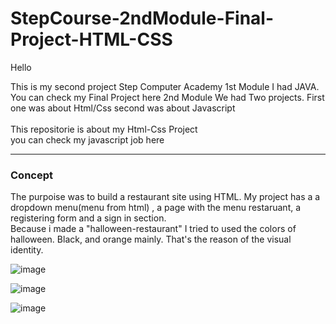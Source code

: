 # StepCourse-2ndModule-Final-Project-HTML-CSS
 
Hello

<p>
This is my second project Step Computer Academy
1st Module I had JAVA. You can check my Final Project here
2nd Module We had Two projects. First one was  about Html/Css second was about Javascript 
<br><br>
This repositorie is about my Html-Css Project<br>
you can check my javascript job here
  
 <hr>
 
### Concept 

The purpoise was to build a restaurant site using HTML. My project has a a dropdown menu(menu from html) , a page with the menu restaruant, a registering form and a sign in section. <br>
Because i made a "halloween-restaurant" I tried to used the colors of halloween. Black, and orange mainly. That's the reason of the visual identity.


![image](https://user-images.githubusercontent.com/54421573/150689476-fa5dcb64-4aaa-4e35-9a8e-c9678c710ac1.png)

![image](https://user-images.githubusercontent.com/54421573/150689704-5de5f35f-60e0-4689-b79d-5afe6977b32f.png)


![image](https://user-images.githubusercontent.com/54421573/150689692-47502293-cd06-47c2-ae00-6a7a5550b839.png)



 
 </p>
